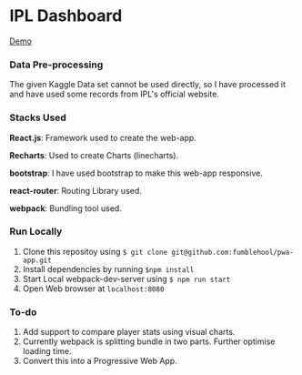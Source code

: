 # IPL Dashboard
[Demo](http://fumblehool.github.io/pwa-app/)

### Data Pre-processing
The given Kaggle Data set cannot be used directly, so I have processed it and have used some records from IPL's official website.

### Stacks Used

**React.js**: Framework used to create the web-app.

**Recharts**: Used to create Charts (linecharts).

**bootstrap**: I have used bootstrap to make this web-app responsive.

**react-router**: Routing Library used.

**webpack**: Bundling tool used.

### Run Locally

1. Clone this repositoy using ```$ git clone git@github.com:fumblehool/pwa-app.git```
2. Install dependencies by running ```$npm install```
3. Start Local webpack-dev-server using ```$ npm run start```
4. Open Web browser at ```localhost:8080```


### To-do

1. Add support to compare player stats using visual charts.
2. Currently webpack is splitting bundle in two parts. Further optimise loading time.
3. Convert this into a Progressive Web App.
